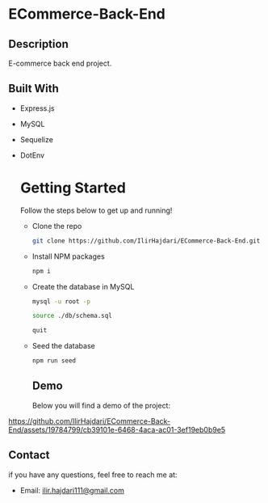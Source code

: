 # ECommerce-Back-End

## Description

E-commerce back end project.

## Built With 

- Express.js
- MySQL
- Sequelize
- DotEnv

  # Getting Started

  Follow the steps below to get up and running!

  - Clone the repo
    ```sh
    git clone https://github.com/IlirHajdari/ECommerce-Back-End.git
    ```
  - Install NPM packages
    ```sh
    npm i
    ```
  - Create the database in MySQL
    ```sh
    mysql -u root -p
    ```
    ```sh
    source ./db/schema.sql
    ```
    ```sh
    quit
    ```
  - Seed the database
    ```sh
    npm run seed
    ```

    ## Demo

    Below you will find a demo of the project:

https://github.com/IlirHajdari/ECommerce-Back-End/assets/19784799/cb39101e-6468-4aca-ac01-3ef19eb0b9e5

## Contact

if you have any questions, feel free to reach me at:
- Email: ilir.hajdari111@gmail.com
    
